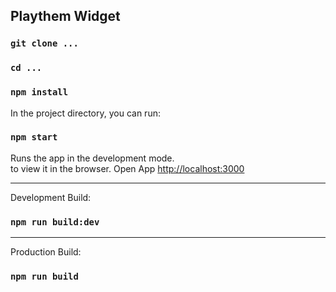 ## Playthem Widget

### `git clone ...`

### `cd ...`

### `npm install`

In the project directory, you can run:

### `npm start`

Runs the app in the development mode.<br>
to view it in the browser.
Open App [http://localhost:3000](http://localhost:3000)

---

Development Build:
### `npm run build:dev`

---

Production Build:
### `npm run build`

<!--
test-task@test-task.ua
test-task



https://stackoverflow.com/questions/54886799/making-an-image-spin-with-css-and-jquery

file:///Users/andrew-velkov/Downloads/roulette-wheel-vanilla-js-app-master/index.html
-->
